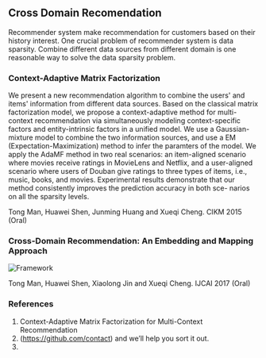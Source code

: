 ## Cross Domain Recomendation

Recommender system make recommendation for customers based on their history interest. One crucial problem of recommender system is data sparsity. Combine different data sources from different domain is one reasonable way to solve the data sparsity problem.


### Context-Adaptive Matrix Factorization

We present a new recommendation algorithm to combine the users' and items' information from different data sources. 
Based on the classical matrix factorization model, we propose a context-adaptive method for multi-context recommendation via simultaneously modeling context-specific factors and entity-intrinsic factors in a unified model.
We use a Gaussian-mixture model to combine the two information sources, and use a EM (Expectation-Maximization) method to infer the paramters of the model.
We apply the AdaMF method in two real scenarios: an item-aligned scenario where movies receive ratings in MovieLens and Netflix, and a user-aligned scenario where users of Douban give ratings to three types of items, i.e., music, books, and movies. 
Experimental results demonstrate that our method consistently improves the prediction accuracy in both sce- narios on all the sparsity levels.

Tong Man, Huawei Shen, Junming Huang and Xueqi Cheng.
CIKM 2015 (Oral)

### Cross-Domain Recommendation: An Embedding and Mapping Approach

![Framework]('./images/CDCS.eps')

Tong Man, Huawei Shen, Xiaolong Jin and Xueqi Cheng.
IJCAI 2017 (Oral)


### References

1. Context-Adaptive Matrix Factorization for Multi-Context Recommendation 
2. (https://github.com/contact) and we’ll help you sort it out.
3. 
